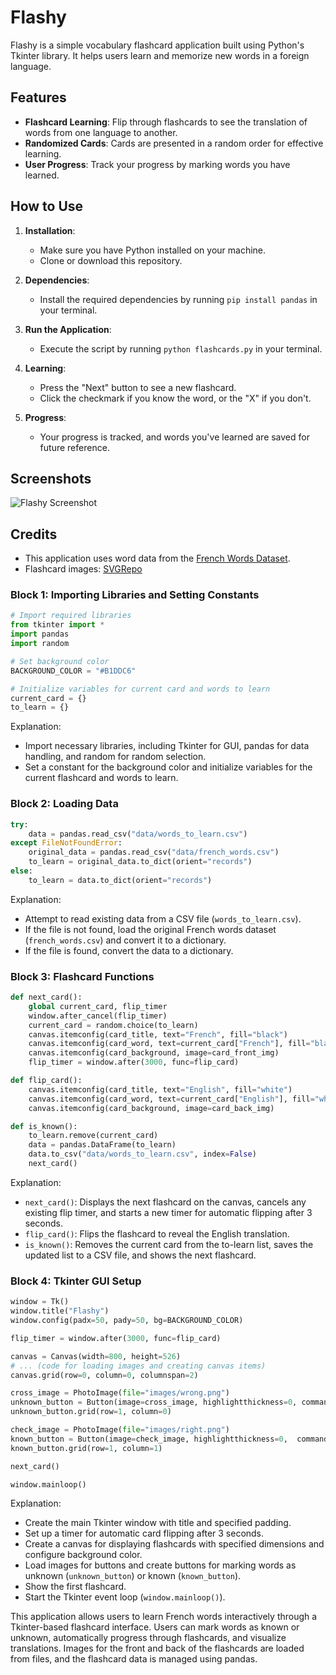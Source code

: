 # Flashy

Flashy is a simple vocabulary flashcard application built using Python's Tkinter library. It helps users learn and memorize new words in a foreign language.

## Features

- **Flashcard Learning**: Flip through flashcards to see the translation of words from one language to another.
- **Randomized Cards**: Cards are presented in a random order for effective learning.
- **User Progress**: Track your progress by marking words you have learned.

## How to Use

1. **Installation**:
   - Make sure you have Python installed on your machine.
   - Clone or download this repository.

2. **Dependencies**:
   - Install the required dependencies by running `pip install pandas` in your terminal.

3. **Run the Application**:
   - Execute the script by running `python flashcards.py` in your terminal.

4. **Learning**:
   - Press the "Next" button to see a new flashcard.
   - Click the checkmark if you know the word, or the "X" if you don't.

5. **Progress**:
   - Your progress is tracked, and words you've learned are saved for future reference.

## Screenshots

![Flashy Screenshot](images/screenshot.png)



## Credits

- This application uses word data from the [French Words Dataset](data/french_words.csv).
- Flashcard images: [SVGRepo](https://www.svgrepo.com/)



### Block 1: Importing Libraries and Setting Constants

```python
# Import required libraries
from tkinter import *
import pandas
import random

# Set background color
BACKGROUND_COLOR = "#B1DDC6"

# Initialize variables for current card and words to learn
current_card = {}
to_learn = {}
```

Explanation:
- Import necessary libraries, including Tkinter for GUI, pandas for data handling, and random for random selection.
- Set a constant for the background color and initialize variables for the current flashcard and words to learn.

### Block 2: Loading Data

```python
try:
    data = pandas.read_csv("data/words_to_learn.csv")
except FileNotFoundError:
    original_data = pandas.read_csv("data/french_words.csv")
    to_learn = original_data.to_dict(orient="records")
else:
    to_learn = data.to_dict(orient="records")
```

Explanation:
- Attempt to read existing data from a CSV file (`words_to_learn.csv`).
- If the file is not found, load the original French words dataset (`french_words.csv`) and convert it to a dictionary.
- If the file is found, convert the data to a dictionary.

### Block 3: Flashcard Functions
```python
def next_card():
    global current_card, flip_timer
    window.after_cancel(flip_timer)
    current_card = random.choice(to_learn)
    canvas.itemconfig(card_title, text="French", fill="black")
    canvas.itemconfig(card_word, text=current_card["French"], fill="black")
    canvas.itemconfig(card_background, image=card_front_img)
    flip_timer = window.after(3000, func=flip_card)

def flip_card():
    canvas.itemconfig(card_title, text="English", fill="white")
    canvas.itemconfig(card_word, text=current_card["English"], fill="white")
    canvas.itemconfig(card_background, image=card_back_img)

def is_known():
    to_learn.remove(current_card)
    data = pandas.DataFrame(to_learn)
    data.to_csv("data/words_to_learn.csv", index=False)
    next_card()
```

Explanation:
- `next_card()`: Displays the next flashcard on the canvas, cancels any existing flip timer, and starts a new timer for automatic flipping after 3 seconds.
- `flip_card()`: Flips the flashcard to reveal the English translation.
- `is_known()`: Removes the current card from the to-learn list, saves the updated list to a CSV file, and shows the next flashcard.

### Block 4: Tkinter GUI Setup
```python
window = Tk()
window.title("Flashy")
window.config(padx=50, pady=50, bg=BACKGROUND_COLOR)

flip_timer = window.after(3000, func=flip_card)

canvas = Canvas(width=800, height=526)
# ... (code for loading images and creating canvas items)
canvas.grid(row=0, column=0, columnspan=2)

cross_image = PhotoImage(file="images/wrong.png")
unknown_button = Button(image=cross_image, highlightthickness=0, command=next_card)
unknown_button.grid(row=1, column=0)

check_image = PhotoImage(file="images/right.png")
known_button = Button(image=check_image, highlightthickness=0,  command=is_known)
known_button.grid(row=1, column=1)

next_card()

window.mainloop()
```

Explanation:
- Create the main Tkinter window with title and specified padding.
- Set up a timer for automatic card flipping after 3 seconds.
- Create a canvas for displaying flashcards with specified dimensions and configure background color.
- Load images for buttons and create buttons for marking words as unknown (`unknown_button`) or known (`known_button`).
- Show the first flashcard.
- Start the Tkinter event loop (`window.mainloop()`).





This application allows users to learn French words interactively through a Tkinter-based flashcard interface. Users can mark words as known or unknown, automatically progress through flashcards, and visualize translations. Images for the front and back of the flashcards are loaded from files, and the flashcard data is managed using pandas.